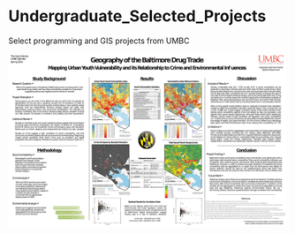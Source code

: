 # Undergraduate_Selected_Projects
Select programming and GIS projects from UMBC

<img src="/GES462_Hervey_GotBDT_Poster.png" width="600">
